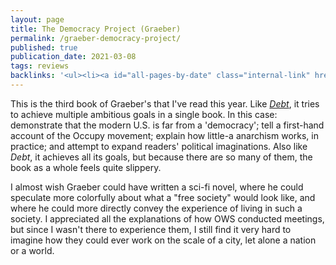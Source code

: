 ```yaml
---
layout: page
title: The Democracy Project (Graeber)
permalink: /graeber-democracy-project/
published: true
publication_date: 2021-03-08
tags: reviews
backlinks: '<ul><li><a id="all-pages-by-date" class="internal-link" href="/all-pages-by-date/">All pages by date</a></li><li><a id="books-published-in-2013" class="internal-link" href="/books-published-in-2013/">Published in 2013</a></li><li><a id="books-read-in-2021" class="internal-link" href="/books-read-in-2021/">Read in 2021</a></li><li><a id="books-tag-history" class="internal-link" href="/books-tag-history/">History</a></li><li><a id="books-tag-nonfiction" class="internal-link" href="/books-tag-nonfiction/">Nonfiction</a></li><li><a id="books-tag-politics" class="internal-link" href="/books-tag-politics/">Politics</a></li><li><a id="reviews" class="internal-link" href="/reviews/">Reviews</a></li></ul>'
---
```


This is the third book of Graeber's that I've read this year. Like _<a id="graeber-debt" class="internal-link" href="/graeber-debt">Debt</a>_, it tries to achieve multiple ambitious goals in a single book. In this case: demonstrate that the modern U.S. is far from a 'democracy'; tell a first-hand account of the Occupy movement; explain how little-a anarchism works, in practice; and attempt to expand readers' political imaginations. Also like _Debt_, it achieves all its goals, but because there are so many of them, the book as a whole feels quite slippery.

I almost wish Graeber could have written a sci-fi novel, where he could speculate more colorfully about what a "free society" would look like, and where he could more directly convey the experience of living in such a society. I appreciated all the explanations of how OWS conducted meetings, but since I wasn't there to experience them, I still find it very hard to imagine how they could ever work on the scale of a city, let alone a nation or a world.